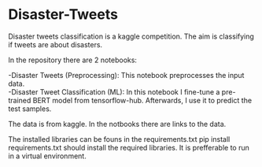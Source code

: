 # Disaster-Tweets
Disaster tweets classification is a kaggle competition. The aim is classifying if tweets are about disasters.

In the repository there are 2 notebooks:<br/>

  -Disaster Tweets (Preprocessing): This notebook preprocesses the input data.<br/>
  -Disaster Tweet Classification (ML): In this notebook I fine-tune a pre-trained BERT model from tensorflow-hub. Afterwards, I use it to predict the test samples.<br/>

The data is from kaggle. In the notbooks there are links to the data.

The installed libraries can be founs in the requirements.txt
pip install requirements.txt should install the required libraries. It is prefferable to run in a virtual environment.
